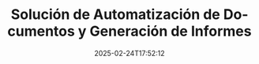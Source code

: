 ---
############################# Static ############################
layout: "family"
date:  2025-02-24T17:52:12
draft: false

product: "Assembly"
product_tag: "assembly"

lang: es

############################# Head ############################
head_title: "APIs de .NET, Java, Node.js y Aplicaciones de Documentos en Línea de GroupDocs"
head_description: "Obtén una solución integral de automatización de documentos e informes para aplicaciones .NET, Java y Node.js. Genera todos los documentos comunes a partir de plantillas y datos personalizados."

############################# Header ############################
title: "Solución de Automatización de Documentos y Generación de Informes"
description:  |
  Crea informes detallados usando plantillas y fuentes de datos con nuestras aplicaciones y APIs multiplataforma.

  Genera informes en formatos como Word, Excel, Presentaciones y muchos más utilizando plantillas con marcado flexible.

  Puebla gráficos, códigos de barras, tablas y otros elementos con datos de fuentes como JSON, XML, CSV, etc.

############################# Supported Platforms ###############################
supported_platforms:
  enable: true
  head_title: "Elige tu plataforma"
  title: "Independencia de plataforma"
  description: "GroupDocs.Assembly es compatible con los siguientes sistemas operativos y marcos:"
  details_link_title: "Aprende más"

  items:
    # items loop
    - title: ".NET"
      description: GroupDocs.Assembly .NET 
      color: "blue"
      tag: "net"
      link: "/assembly/net/"
      features_link: "https://docs.groupdocs.com/assembly/net/system-requirements/"
      features:
          # features loop
          - rows: "3"
            content: |
                    .NET Framework 2.0 or higher <br> Mono Framework 1.2 or higher
      
          # features loop
          - rows: "4"
            content: |
                    Windows Desktop <br> Windows Server <br> Microsoft Azure <br> Linux
      
          # features loop
          - rows: "3"
            content: |
                    Microsoft Visual Studio <br> Xamarin.Android <br> MonoDevelop
      
          # features loop
          - rows: "1"
            content: |
                    50+ file formats
      

    # items loop
    - title: "Java"
      description: GroupDocs.Assembly Java
      color: "red"
      tag: "java"
      link: "/assembly/java/"
      features_link: "https://docs.groupdocs.com/assembly/java/system-requirements/"
      features:
          # features loop
          - rows: "3"
            content: |
                    Java 7 (1.7) or higher
      
          # features loop
          - rows: "4"
            content: |
                    Windows Desktop <br> Windows Server <br> Linux <br> Mac OS
      
          # features loop
          - rows: "3"
            content: |
                   NetBeans <br> IntelliJ IDEA <br> Eclipse 
      
          # features loop
          - rows: "1"
            content: |
                    50+ file formats

    # items loop
    - title: "Node.js"
      description: GroupDocs.Assembly "Node.js
      color: "green"
      tag: "nodejs-java"
      link: "/assembly/nodejs-java/"
      features_link: "https://docs.groupdocs.com/assembly/nodejs-java/system-requirements/"
      features:
          # features loop
          - rows: "3"
            content: |
                    Node.js 16+ and J2SE 8.0 (1.8)+
      
          # features loop
          - rows: "4"
            content: |
                    Windows <br> Linux <br> Mac OS
      
          # features loop
          - rows: "3"
            content: |
                    Atom <br> Visual Studio Code <br> Cualquier otro editor de texto
      
          # features loop
          - rows: "1"
            content: |
                    50+ file formats


############################# Features ###############################
features:
  enable: true
  title: "Características clave de GroupDocs.Assembly"
  description: "Esta solución te ayuda a crear informes en formatos de documentos populares, automáticamente llenos de tus datos empresariales. Automatiza tus tareas de generación de documentos."

  items:
    # items loop
    - icon: "additional"
      title: "Poblar plantillas con datos"
      content: "Rellena informes usando datos de fuentes soportadas."

    # items loop
    - icon: "manipulate"
      title: "Marcado flexible"
      content: "Agrega datos a documentos de manera personalizable."

    # items loop
    - icon: "structure"
      title: "Características nativas de documentos"
      content: "Muestra datos usando tablas, gráficos y códigos de barras."

    # items loop
    - icon: "merge"
      title: "Todos los formatos populares"
      content: "Soporta todos los formatos de documentos comúnmente utilizados."

############################# Code samples ############################
code_samples:
  enable: true
  title: "Generar informes bien personalizados"
  description: "Ejemplos de código de GroupDocs.Assembly"
  items:
    # code sample loop
    - title: "Usando Códigos de Barras Generados"
      content: |
       GroupDocs.Assembly permite el marcado de códigos de barras en plantillas de informes. Al crear un informe, se genera un código de barras basado en el marcado y datos proporcionados. Especifica la ruta a la plantilla que contiene el texto, objetos de datos y marcado. También, especifica la fuente de datos para llenar el código de barras con contenido.
      samples:
        - language: "C#"
          color: "blue"
          content: |
            ```csharp {style=abap}   
            // Crea una instancia de la clase DocumentAssembler
            DocumentAssembler assembler = new DocumentAssembler();

            //Especifica la ruta a la plantilla
            var tmp_path = "barcode_template.docx";

            //Especifica la ruta para el documento resultante
            var res_path = "result.docx";

            //Crea una instancia de la fuente de datos
            var data = new DataSourceInfo(DataLayer.GetCustomerData(), "customer");

            //Llama a AssembleDocument para generar el informe
            assembler.AssembleDocument(tmp_path, res_path, data);

            ```
        - language: "Java"
          color: "red"
          content: |
            ```java {style=abap}   
            // Crea una instancia de la clase DocumentAssembler
            DocumentAssembler assembler = new DocumentAssembler();
            
            //Especifica la ruta a la plantilla
            String tmp_path = "barcode_template.docx";

            //Especifica la ruta para el documento resultante
            String res_path = "result.docx";

            //Crea una instancia de la fuente de datos
            DataSourceInfo data = new DataSourceInfo(new DataStorage(), null);

            // Llama a AssembleDocument para generar el informe
            assembler.assembleDocument(tmp_path, res_path, data);

            ```
        - language: "TypeScript"
          color: "green"
          content: |
            ```javascript {style=abap}   
            const assemblyLib = require('@groupdocs/groupdocs.assembly');

            // Crea una instancia de la clase DocumentAssembler
            const assembler = new assemblyLib.DocumentAssembler();
            
            //Especifica la ruta a la plantilla
            const tmp_path = "barcode_template.docx";

            //Especifica la ruta para el documento resultante
            const res_path = "result.docx";

            //Crea una instancia de la fuente de datos
            const data = new assemblyLib.DataSourceInfo(new assemblyLib.DataStorage(), null);

            // Llama a AssembleDocument para generar el informe
            assembler.assembleDocument(tmp_path, res_path, data);

            ```


############################# Supported Formats ###############################
formats:
  enable: true
  title: "Soporta más de 50 formatos de archivo"
  description: "GroupDocs.Assembly trabaja con casi todos los formatos de archivo populares."

############################# Metrics ###############################
metrics:
  enable: true
  title: "Estadísticas de nuestro producto"
  description: "Explora las métricas del producto para obtener información sobre nuestro progreso, impacto y crecimiento."

  items:
    # items loop
    - number: "50+"
      title: "Formatos Soportados"
      content: "Soportamos más de 50 de los formatos de documentos más utilizados."

    # items loop
    - number: "650k"
      title: "Descargas de NuGet"
      content: "GroupDocs.Assembly para .NET es una biblioteca popular con más de 650,000 descargas en NuGet."

    # items loop
    - number: "18k"
      title: "Descargas de Maven"
      content: "Los desarrolladores de Java han descargado GroupDocs.Assembly en Maven más de 18,000 veces."

    # items loop
    - number: "150+"
      title: "Clientes Satisfechos"
      content: "Nuestros productos son confiables por desarrolladores individuales y empresas líderes en todo el mundo para crear soluciones innovadoras."


############################# Customers ###############################
customers:
  enable: true
  title: "Nuestros Clientes Satisfechos"
  description: "Las bibliotecas de GroupDocs son utilizadas por algunas de las marcas más renombradas y respetadas en todo el mundo."

  items:
    # items loop
    - title: "BenQ Corporation"
      logo: "benq"
      
    # items loop
    - title: "Nasdaq Stock Market"
      logo: "nasdaq"
      
    # items loop
    - title: "AT&T Inc."
      logo: "att"
      
    # items loop
    - title: "Customer logo AstraZeneca"
      logo: "astrazeneca"
      
    # items loop
    - title: "Central Bank of Argentina"
      logo: "argentinacentralbank"
      
    # items loop
    - title: "Roche Holding AG"
      logo: "roche"
      
    # items loop
    - title: "Capita"
      logo: "capita"
      
    # items loop
    - title: "Axa S.A."
      logo: "axa"
      
    # items loop
    - title: "Instructure Inc."
      logo: "instructure"
      
    # items loop
    - title: "Wipro"
      logo: "wipro"


############################# Actions ###############################
actions:
  enable: true
  title: "¿Listo para Comenzar?"
  description: "Prueba las características de GroupDocs.Assembly gratis en tu plataforma."

  items:
    # items loop
    - title: ".NET"
      color: "blue"
      link: "/assembly/net/"

    # items loop
    - title: "Java"
      color: "red"
      link: "/assembly/java/"

    # items loop
    - title: "Node.js via Java"
      color: "green"
      link: "/assembly/nodejs-java/"

############################# FAQ ###############################
faq:
  enable: true
  title: "Preguntas Frecuentes"
  description: "Explora nuestras Preguntas Frecuentes."

  items:
    # items loop
    - question: "¿Requiere GroupDocs.Assembly alguna biblioteca externa para la composición de documentos?"
      answer: "No, GroupDocs.Assembly funciona de forma independiente y no requiere bibliotecas de terceros como Adobe Acrobat o Microsoft Office."

    # items loop
    - question: "¿Puedo probar las características de GroupDocs.Assembly antes de comprarlo?"
      answer: "¡Sí, puedes! GroupDocs.Assembly ofrece una prueba gratuita. Instálalo y explora sus características. La versión de prueba agrega 'etiquetas de prueba' a tus documentos y solo procesa las primeras 3 páginas. Para la experiencia completa, obtén una licencia temporal gratuita de 30 días para acceder a todas las funciones. Más detalles están disponibles en [licencia temporal](https://purchase.groupdocs.com/temporary-license/)."

    # items loop
    - question: "¿Qué tipos de licencias están disponibles?"
      answer: "¿Buscas una licencia para GroupDocs.Assembly? Ofrecemos una variedad de opciones para satisfacer tus necesidades. Elige según el tamaño de tu equipo, la ubicación de implementación (oficina única o remota) y si necesitas compartir el SDK/API con clientes para distribución. Alternativamente, elige una licencia de uso mensual con planes de pago por uso, pagando solo por lo que utilizas. Encuentra la mejor opción para ti en [precios](https://purchase.groupdocs.com/pricing/assembly/net/)."

############################# Cloud Links ###############################
cloud_links:
  enable: true
  title: "APIs de Bajo Código de GroupDocs.Assembly"
  description: "Genera documentos usando tu aplicación a través de nuestra API REST basada en la nube."
  
  items:
    # items loop
    - title: "GroupDocs.Assembly Cloud for cURL"
      content: "Utiliza la API RESTful cURL para agregar datos a Word, Excel, PowerPoint y muchas otras plantillas."
      icon: "groupdocs_assembly-for-curl"
      link: "https://products.groupdocs.cloud/assembly/curl"

    # items loop
    - title: "GroupDocs.Assembly Cloud for .NET"
      content: "Mejora tus aplicaciones .NET generando informes a través del SDK en la Nube. Muestra datos empresariales en tu formato personalizado."
      icon: "groupdocs_assembly-for-net"
      link: "https://products.groupdocs.cloud/assembly/net"

    # items loop
    - title: "GroupDocs.Assembly Cloud for Java"
      content: "El SDK de GroupDocs.Assembly ofrece diferentes opciones para aplicaciones Java para generar varios tipos de documentos."
      icon: "groupdocs_assembly-for-java"
      link: "https://products.groupdocs.cloud/assembly/java"

############################# App links ###############################
app_links:
  enable: true
  title: "Aplicaciones Web de GroupDocs.Assembly"
  description: "GroupDocs.Assembly ofrece una aplicación web gratuita para generar documentos. Puedes procesar más de 50 formatos de archivo populares directamente en tu navegador, GRATIS."

  items:
    # items loop
    - title: "GroupDocs.Assembly Total"
      content: "Genera informes en Excel, Word, PowerPoint y muchos otros tipos de archivos directamente desde tu navegador web."
      icon: "groupdocs_watermark-app"
      link: "https://products.groupdocs.app/assembly/total"

    # items loop
    - title: "GroupDocs.Assembly Word"
      content: "Crea documentos de Microsoft Word a partir de plantillas y fuentes de datos."
      icon: "groupdocs_words-app"
      link: "https://products.groupdocs.app/assembly/docx"

    # items loop
    - title: "GroupDocs.Assembly Excel"
      content: "Sube una plantilla y una fuente de datos para generar informes de Excel gratis."
      icon: "groupdocs_pdf-app"
      link: "https://products.groupdocs.app/assembly/xlsx"


      


---